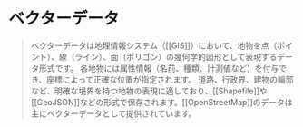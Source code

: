 # ベクターデータ

> ベクターデータは地理情報システム（[[GIS]]）において、地物を点（ポイント）、線（ライン）、面（ポリゴン）の幾何学的図形として表現するデータ形式です。
> 各地物には属性情報（名前、種類、計測値など）を付与でき、座標によって正確な位置が指定されます。
> 道路、行政界、建物の輪郭など、明確な境界を持つ地物の表現に適しており、[[Shapefile]]や[[GeoJSON]]などの形式で保存されます。[[OpenStreetMap]]のデータは主にベクターデータとして提供されています。
